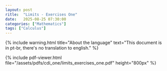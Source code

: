 ```yaml
---
layout: post
ritle:  "Limits - Exercises One"
date:   2025-08-25 07:30:00
categories: ["Mathematics"]
tags: ["Calculus"]
---
```


{% include warning.html 
   title="About the language" 
   text="This document is in pt-br, there's no translation to english." %}
   
{% include pdf-viewer.html file="/assets/pdfs/cdi_one/limits_exercises_one.pdf" height="800px" %}
